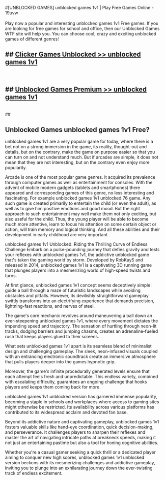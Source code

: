 #[UNBLOCKED GAMES] unblocked games 1v1 | Play Free Games Online - 19uvw <br>
<br>
Play now a popular and interesting unblocked games 1v1 Free games. If you are looking for free games for school and office, then our Unblocked Games WTF site will help you. You can choose cool, crazy and exciting unblocked games of different genres!


## ##  [Clicker Games Unblocked >> unblocked games 1v1](http://freeplayer.one?title=unblocked_games_1v1&ref=22)
  <br>

##  ## [Unblocked Games Premium >> unblocked games 1v1](http://freeplayer.one?title=unblocked_games_1v1&ref=22)
  <br>
  ##



## Unblocked Games unblocked games 1v1 Free?

unblocked games 1v1 are a very popular game for today, where there is a bet not on a strong immersion in the game, its reality, thought-out and details, but on the contrary, make the game on purpose easier so that you can turn on and not understand much. But if arcades are simple, it does not mean that they are not interesting, but on the contrary even enjoy more popularity.

Arcade is one of the most popular game genres. It acquired its prevalence through computer games as well as entertainment for consoles. With the advent of mobile modern gadgets (tablets and smartphones) there appeared and corresponding games of this genre, no less interesting and fascinating. For example unblocked games 1v1 unblocked 76 game. Any such game is created primarily to entertain the child (or even the adult), as well as to give him positive emotions and good mood. But the right approach to such entertainment may well make them not only exciting, but also useful for the child. Thus, the young player will be able to become much more attentive, learn to focus his attention on some certain object or action, will train memory and logical thinking. And all these abilities and their development in early childhood are very important.

unblocked games 1v1 Unblocked: Riding the Thrilling Curve of Endless Challenge
Embark on a pulse-pounding journey that defies gravity and tests your reflexes with unblocked games 1v1, the addictive unblocked game that's taken the gaming world by storm. Developed by RobKayS and released in 2014, unblocked games 1v1 is a captivating 3D running game that plunges players into a mesmerizing world of high-speed twists and turns.

At first glance, unblocked games 1v1 concept seems deceptively simple: guide a ball through a maze of futuristic landscapes while avoiding obstacles and pitfalls. However, its devilishly straightforward gameplay swiftly transforms into an electrifying experience that demands precision, lightning-fast reactions, and nerves of steel.

The game's core mechanic revolves around maneuvering a ball down an ever-steepening unblocked games 1v1, where every movement dictates the impending speed and trajectory. The sensation of hurtling through neon-lit tracks, dodging barriers and jumping chasms, creates an adrenaline-fueled rush that keeps players glued to their screens.

What sets unblocked games 1v1 apart is its seamless blend of minimalist design and challenging gameplay. The sleek, neon-infused visuals coupled with an entrancing electronic soundtrack create an immersive atmosphere that pulls players deeper into the games hypnotic grip.

Moreover, the game's infinite procedurally generated levels ensure that each attempt feels fresh and unpredictable. This endless variety, combined with escalating difficulty, guarantees an ongoing challenge that hooks players and keeps them coming back for more.

unblocked games 1v1 unblocked version has garnered immense popularity, becoming a staple in schools and workplaces where access to gaming sites might otherwise be restricted. Its availability across various platforms has contributed to its widespread acclaim and devoted fan base.

Beyond its addictive nature and captivating gameplay, unblocked games 1v1 fosters valuable skills like hand-eye coordination, quick decision-making, and perseverance. It challenges players to sharpen their reflexes and master the art of navigating intricate paths at breakneck speeds, making it not just an entertaining pastime but also a tool for honing cognitive abilities.

Whether you're a casual gamer seeking a quick thrill or a dedicated player aiming to conquer new high scores, unblocked games 1v1 unblocked version beckons with its mesmerizing challenges and addictive gameplay, inviting you to plunge into an exhilarating journey down the ever-twisting track of endless excitement.